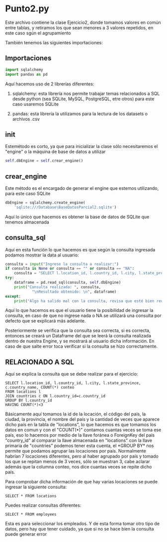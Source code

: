 # Punto2.py

Este archivo contiene la clase Ejercicio2, donde tomamos valores en común entre tablas, y retiramos los que sean menores a 3 valores repetidos, en este caso sgún el agrupamiento

También tenemos las siguientes importaciones:

## Importaciones

```python
import sqlalchemy
import pandas as pd
```

Aquí hacemos uso de 2 librerías diferentes:

1. sqlalchemy: esta librería nos permite trabajar temas relacionados a SQL desde python (sea SQLite, MySQL, PostgreSQL, etre otros) para este caso usaremos SQLite

2. pandas: esta librería la utilizamos para la lectura de los datasets o archivos .csv

## init

Estemétodo es corto, ya que para inicializar la clase sólo necesitaremos el "engine" o la máquina de base de datos a utilizar

```python
self.dbEngine = self.crear_engine()
```

## crear_engine

Este método es el encargado de generar el engine que estemos utilizando, para este caso SQLite

```python
dbEngine = sqlalchemy.create_engine(
    'sqlite:///Database\BaseDatosParcial2.sqlite')
```

Aquí lo único que hacemos es obtener la base de datos de SQLite que tenemos almacenada

## consulta_sql

Aquí en esta función lo que hacemos es que según la consulta ingresada podamos mostrar la data al usuario:

```python
consulta = input("Ingrese la consulta a realizar:")
if consulta is None or consulta == "" or consulta == "NA":
    consulta = "SELECT l.location_id, l.country_id, l.city, l.state_province, c.country_name, COUNT(*) conteo FROM locations l JOIN countries c ON l.country_id=c.country_id GROUP BY l.country_id HAVING COUNT(*) < 3"
try:
    dataframe = pd.read_sql(consulta, self.dbEngine)
    print("Consulta realizada: ", consulta,
            "\nResultado obtenido: \n", dataframe)
except:
    print("Algo ha salido mal con la consulta, revisa que esté bien redactada, o que la base dedatos si contenga dicha información solicitada")
```

Aquí lo que hacemos es que el usuario tiene la posibilidad de ingresar la consulta, en caso de que no ingrese nada o NA se utilizará una consulta por defecto que se explicará más adelante.

Posteriormente se verifica que la consulta sea correcta, si es correcta, entonces se creará un Dataframe del que se leerá la consulta realizada dentro de nuestra Engine, y se mostrará al usuario dicha información. En caso de que salte error toca verificar si la consulta se hizo correctamente.

## RELACIONADO A SQL

Aquí se explica la consulta que se debe realizar para el ejercicio:

```sqlite
SELECT l.location_id, l.country_id, l.city, l.state_province, c.country_name, COUNT(*) conteo
FROM locations l
JOIN countries c ON l.country_id=c.country_id
GROUP BY l.country_id
HAVING COUNT(*)<3
```

Básicamente aquí tomamos la id de la locación, el código del país, la ciudad, la provincia, el nombre del país y la cantidad de veces que aparece dicho país en la tabla de "locations", lo que hacemos es que tomamos los datos en comun y con el "COUNT(*)" contamos cuantas veces se toma ese país, eso lo hacemos por medio de la llave foránea o ForeignKey del país "country_id" al comparar la llave almacenada en "locations" con la llave primaria de "countries" podemos tener esta cuenta, el *GROUP BY\* nos permite que podamos agrupar las locaciones por país. Normalmente habrían 7 locaciones diferentes, pero al haber agrupado por país y tomado los que se repitan menos de 3 veces, sólo se muestran 3, cabe aclarar además que la columna conteo, nos dice cuantas veces se repite dicho país.

Para comprobar dicha información de que hay varias locaciones se puede ingresar la siguiente consulta:

```sqlite
SELECT * FROM locations
```

Puedes realizar consultas diferentes:

```sqlite
SELECT * FROM employees
```

Esta es para seleccionar los empleados. Y de esta forma tomar otro tipo de datos, pero hay que tener cuidado, ya que si no se hace bien la consulta puede generar error
